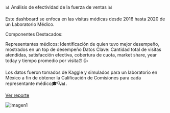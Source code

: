 📊 Análisis de efectividad de la fuerza de ventas 📊

Este dashboard se enfoca en las visitas médicas desde 2016 hasta 2020 de un Laboratorio Médico.

Componentes Destacados:

Representantes médicos: Identificación de quien tuvo mejor desempeño, mostrados en un top de desempeño
Datos Clave: Cantidad total de visitas atendidas, satisfacción efectiva, cobertura de cuota, market share, year today y tiempo promedio por visita⏰ 👍

Los datos fueron tomados de Kaggle y simulados para un laboratorio en México a fin de obtener la Calificación de Comisiones para cada representante médico🎓🔍📊.

[Ver reporte](https://app.powerbi.com/view?r=eyJrIjoiMzQ2MmEwYmEtODdjMC00ZGRhLWEyOWEtYWU0OGQwZjFkZmY4IiwidCI6ImRmODY3OWNkLWE4MGUtNDVkOC05OWFjLWM4M2VkN2ZmOTVhMCJ9)

![imagen1](https://github.com/ErnestRr/powerbi/assets/108312348/aa1bbcfe-bb6b-4019-abe4-e17236b28661)

